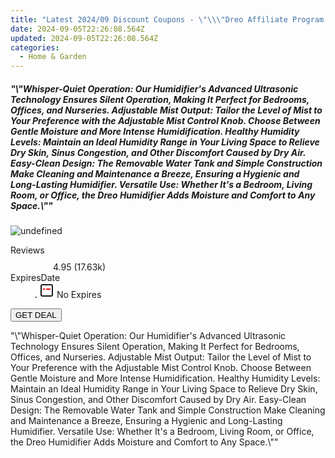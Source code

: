 ```yaml
---
title: "Latest 2024/09 Discount Coupons - \"\\\"Dreo Affiliate Program \\\\\\\"Whisper-Quiet Operation: Our Humidifier's Advanced Ultrasonic Technology Ensures Silent Operation, Making It Perfect for Bedrooms, Offices, and Nurseries. Adjustable Mist Output: Tailor the Level of Mist to Your Preference with the Adjustable Mist Control Knob. Choose Between Gentle Moisture and More Intense Humidification. Healthy Humidity Levels: Maintain an Ideal Humidity Range in Your Living Space to Relieve Dry Skin, Sinus Congestion, and Other Discomfort Caused by Dry Air. Easy-Clean Design: The Removable Water Tank and Simple Construction Make Cleaning and Maintenance a Breeze, Ensuring a Hygienic and Long-Lasting Humidifier. Versatile Use: Whether It's a Bedroom, Living Room, or Office, the Dreo Humidifier Adds Moisture and Comfort to Any Space.\\\\\\\"\\\"\""
date: 2024-09-05T22:26:08.564Z
updated: 2024-09-05T22:26:08.564Z
categories:
  - Home & Garden
---
```



<div class="max-w-4xl mx-auto grid grid-cols-1 lg:max-w-5xl lg:gap-x-20 lg:grid-cols-2">
  <div class="relative p-3 col-start-1 row-start-1 flex flex-col-reverse rounded-lg bg-gradient-to-t from-black/75 via-black/0 sm:bg-none sm:row-start-2 sm:p-0 lg:row-start-1">
    <h5 class="mt-1 text-lg font-semibold text-white sm:text-slate-900 md:text-2xl dark:sm:text-white">&quot;\&quot;Whisper-Quiet Operation: Our Humidifier&#39;s Advanced Ultrasonic Technology Ensures Silent Operation, Making It Perfect for Bedrooms, Offices, and Nurseries. Adjustable Mist Output: Tailor the Level of Mist to Your Preference with the Adjustable Mist Control Knob. Choose Between Gentle Moisture and More Intense Humidification. Healthy Humidity Levels: Maintain an Ideal Humidity Range in Your Living Space to Relieve Dry Skin, Sinus Congestion, and Other Discomfort Caused by Dry Air. Easy-Clean Design: The Removable Water Tank and Simple Construction Make Cleaning and Maintenance a Breeze, Ensuring a Hygienic and Long-Lasting Humidifier. Versatile Use: Whether It&#39;s a Bedroom, Living Room, or Office, the Dreo Humidifier Adds Moisture and Comfort to Any Space.\&quot;&quot;</h5>
  </div>
  
  <div class="col-start-1 col-end-3 row-start-1 grid gap-4 sm:mb-6 sm:grid-cols-4 lg:col-start-2 lg:row-span-6 lg:row-end-6 lg:mb-0 lg:gap-6">
      <img src="https://cdn3.impact.com//display-logo-via-campaign/17463.gif" onClick="javascript:window.open(decodeURIComponent('https%3A%2F%2Fdreoaffiliateprogram.pxf.io%2Fc%2F5597632%2F1970226%2F17463'), '_blank');void(0);" alt="undefined" class="h-60 w-full rounded-lg object-cover sm:col-span-2 sm:h-52 lg:col-span-full" loading="lazy" />
    
  </div>
  <dl class="row-start-2 mt-4 flex items-center text-xs font-medium sm:row-start-3 sm:mt-1 md:mt-2.5 lg:row-start-2">
    <dt class="sr-only">Reviews</dt>
    <dd class="flex items-center text-indigo-600 dark:text-indigo-400">
      <svg width="24" height="24" fill="none" aria-hidden="true" class="mr-1 stroke-current dark:stroke-indigo-500">
        <path d="m12 5 2 5h5l-4 4 2.103 5L12 16l-5.103 3L9 14l-4-4h5l2-5Z" stroke-width="2" stroke-linecap="round" stroke-linejoin="round" />
      </svg>
      <span>4.95 <span class="font-normal text-slate-400">(17.63k)</span></span>
    </dd>
    <dt class="sr-only">ExpiresDate</dt>
    <dd class="flex items-center">
      <svg width="2" height="2" aria-hidden="true" fill="currentColor" class="mx-3 text-slate-300">
        <circle cx="1" cy="1" r="1" />
      </svg>
      <svg width="24" height="24" viewBox="0 0 24 24" fill="none" stroke="currentColor" stroke-width="2">
        <rect x="3" y="3" width="18" height="18" rx="2" fill="#fff" />
        <path d="M6 10L18 10" stroke="red" stroke-width="2" fill="none" />
        <path d="M10 6L10 18" stroke="#fff" stroke-width="2" fill="none" />
      </svg>
      No Expires    </dd>
  </dl>
  <div class="col-start-1 row-start-3 mt-4 self-center sm:col-start-2 sm:row-span-2 sm:row-start-2 sm:mt-0 lg:col-start-1 lg:row-start-3 lg:row-end-4 lg:mt-6">
    <button type="button" onClick="javascript:window.open(decodeURIComponent('https%3A%2F%2Fdreoaffiliateprogram.pxf.io%2Fc%2F5597632%2F1970226%2F17463'), '_blank');void(0);" class="rounded-lg bg-red-600 px-3 py-2 text-sm font-medium leading-6 text-white">GET DEAL</button>
  </div>
  <p class="col-start-1 mt-4 text-sm leading-6 sm:col-span-2 lg:col-span-1 lg:row-start-4 lg:mt-6 dark:text-slate-400">
    "\"Whisper-Quiet Operation: Our Humidifier's Advanced Ultrasonic Technology Ensures Silent Operation, Making It Perfect for Bedrooms, Offices, and Nurseries. Adjustable Mist Output: Tailor the Level of Mist to Your Preference with the Adjustable Mist Control Knob. Choose Between Gentle Moisture and More Intense Humidification. Healthy Humidity Levels: Maintain an Ideal Humidity Range in Your Living Space to Relieve Dry Skin, Sinus Congestion, and Other Discomfort Caused by Dry Air. Easy-Clean Design: The Removable Water Tank and Simple Construction Make Cleaning and Maintenance a Breeze, Ensuring a Hygienic and Long-Lasting Humidifier. Versatile Use: Whether It's a Bedroom, Living Room, or Office, the Dreo Humidifier Adds Moisture and Comfort to Any Space.\""  </p>
</div>